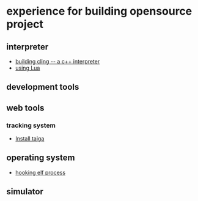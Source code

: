 # experience for building opensource project

## interpreter
* [building cling -- a c++ interpreter](c++/build-cling.md)
* [using Lua](lua/using-lua.md)

## development tools

## web tools

### tracking system
* [Install taiga](web/install-taiga.md)

## operating system
* [hooking elf process](system/elf/hook-system-command.md)

## simulator

